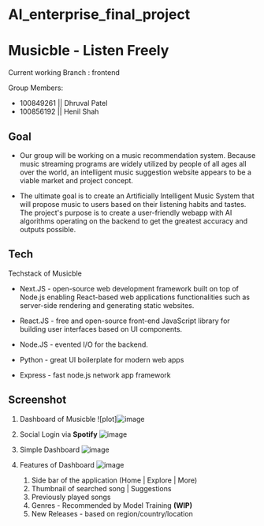 # AI_enterprise_final_project
# Musicble - Listen Freely

Current working Branch : frontend

Group Members: 
* 100849261 || Dhruval Patel
* 100856192 || Henil Shah



## Goal 
- Our group will be working on a music recommendation system. Because music streaming programs are widely utilized by people of all ages all over the world, an intelligent music suggestion website appears to be a viable market and project concept.

- The ultimate goal is to create an Artificially Intelligent Music System that will propose music to users based on their listening habits and tastes. The project's purpose is to create a user-friendly webapp with AI algorithms operating on the backend to get the greatest accuracy and outputs possible.


## Tech
Techstack of Musicble

- Next.JS - open-source web development framework built on top of Node.js enabling React-based web applications functionalities such as server-side rendering and generating static websites.

- React.JS - free and open-source front-end JavaScript library for building user interfaces based on UI components.

- Node.JS - evented I/O for the backend.

- Python - great UI boilerplate for modern web apps

- Express - fast node.js network app framework


## Screenshot
1. Dashboard of Musicble
![plot]![image](https://user-images.githubusercontent.com/105757232/183992655-585ff843-ae0a-485d-bc0d-a65f49a85879.png)


2. Social Login via <b>Spotify</b>
![image](https://user-images.githubusercontent.com/105757232/183992760-2f144b3c-3962-4789-93ba-9d588ea2e9b8.png)


3. Simple Dashboard
![image](https://user-images.githubusercontent.com/105757232/183992884-e8484b5e-41c5-44be-9417-1540b799c8a5.png)


4. Features of Dashboard
![image](https://user-images.githubusercontent.com/105757232/183992996-3902bc14-a5d0-4dab-8c1c-ca3fd2c6eea4.png)

    1. Side bar of the application (Home | Explore | More)
    2. Thumbnail of searched song | Suggestions
    3. Previously played songs
    4. Genres - Recommended by Model Training <b>(WIP)</b>
    5. New Releases - based on region/country/location

